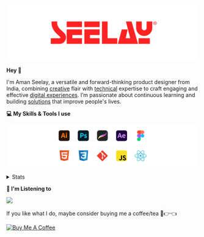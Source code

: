 [![banner](./images/seelay.svg)](https://www.seelay.in)

**Hey 👋**

I'm Aman Seelay, a versatile and forward-thinking product designer from India, combining [creative](https://illustrations.seelay.in) flair with [technical](https://www.seelay.in/#skills) expertise to craft engaging and effective [digital experiences](https://www.seelay.in/#work). I’m passionate about continuous learning and building [solutions](https://www.seelay.in/#projects) that improve people's lives.

**💻 My Skills & Tools I use**

[![banner](./images/skills&tools.svg)](https://www.seelay.in/about)

<details>
  <summary>Stats</summary>

---

<!--START_SECTION:waka-->
![Profile Views](http://img.shields.io/badge/Profile%20Views-0-blue)

**🐱 My GitHub Data** 

> 📦 825.1 kB Used in GitHub's Storage 
 > 
> 🏆 1,745 Contributions in the Year 2025
 > 
> 💼 Opted to Hire
 > 
> 📜 1 Public Repository 
 > 
> 🔑 27 Private Repository 
 > 
**I'm a Night 🦉** 

```text
🌞 Morning                586 commits         ███░░░░░░░░░░░░░░░░░░░░░░   12.29 % 
🌆 Daytime                577 commits         ███░░░░░░░░░░░░░░░░░░░░░░   12.10 % 
🌃 Evening                1492 commits        ████████░░░░░░░░░░░░░░░░░   31.29 % 
🌙 Night                  2113 commits        ███████████░░░░░░░░░░░░░░   44.32 % 
```
📅 **I'm Most Productive on Sunday** 

```text
Monday                   634 commits         ███░░░░░░░░░░░░░░░░░░░░░░   13.30 % 
Tuesday                  718 commits         ████░░░░░░░░░░░░░░░░░░░░░   15.06 % 
Wednesday                669 commits         ████░░░░░░░░░░░░░░░░░░░░░   14.03 % 
Thursday                 676 commits         ████░░░░░░░░░░░░░░░░░░░░░   14.18 % 
Friday                   494 commits         ███░░░░░░░░░░░░░░░░░░░░░░   10.36 % 
Saturday                 699 commits         ████░░░░░░░░░░░░░░░░░░░░░   14.66 % 
Sunday                   878 commits         █████░░░░░░░░░░░░░░░░░░░░   18.41 % 
```


📊 **This Week I Spent My Time On** 

```text
🕑︎ Time Zone: Asia/Kolkata

💬 Programming Languages: 
Other                    27 hrs 19 mins      ████████████████████░░░░░   78.84 % 
JavaScript               7 hrs 4 mins        █████░░░░░░░░░░░░░░░░░░░░   20.41 % 
Markdown                 12 mins             ░░░░░░░░░░░░░░░░░░░░░░░░░   00.62 % 
JSON                     1 min               ░░░░░░░░░░░░░░░░░░░░░░░░░   00.07 % 
Python                   1 min               ░░░░░░░░░░░░░░░░░░░░░░░░░   00.06 % 

🔥 Editors: 
Chrome                   24 hrs 6 mins       █████████████████░░░░░░░░   69.52 % 
Cursor                   6 hrs 32 mins       █████░░░░░░░░░░░░░░░░░░░░   18.88 % 
Edge                     3 hrs 32 mins       ███░░░░░░░░░░░░░░░░░░░░░░   10.22 % 
VS Code                  28 mins             ░░░░░░░░░░░░░░░░░░░░░░░░░   01.38 % 

💻 Operating System: 
Windows                  34 hrs 39 mins      █████████████████████████   100.00 % 
```

**I Mostly Code in JavaScript** 

```text
JavaScript               17 repos            ███████████████░░░░░░░░░░   58.62 % 
TypeScript               5 repos             ████░░░░░░░░░░░░░░░░░░░░░   17.24 % 
HTML                     4 repos             ███░░░░░░░░░░░░░░░░░░░░░░   13.79 % 
Java                     2 repos             ██░░░░░░░░░░░░░░░░░░░░░░░   06.90 % 
Astro                    1 repo              █░░░░░░░░░░░░░░░░░░░░░░░░   03.45 % 
```




 Last Updated on 01/08/2025 06:59:46 UTC
<!--END_SECTION:waka-->

---

 </details>

**🎵 I'm Listening to**

<object data="https://now-play.vercel.app/api/generate?uid=7a17a86e-d6b7-43b5-8d9c-1d6dae42a779" >

  <img src="https://now-play.vercel.app/api/generate?uid=7a17a86e-d6b7-43b5-8d9c-1d6dae42a779" />

</object>

If you like what I do, maybe consider buying me a coffee/tea 🥺👉👈

<a href="https://www.buymeacoffee.com/seelay" target="_blank"><img src="https://cdn.buymeacoffee.com/buttons/v2/default-red.png" alt="Buy Me A Coffee" width="150" ></a>
